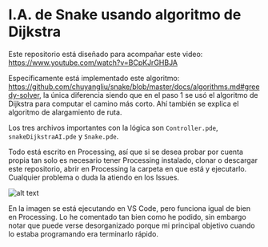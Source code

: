 # I.A. de Snake usando algoritmo de Dijkstra

Este repositorio está diseñado para acompañar este video: https://www.youtube.com/watch?v=BCpKJrGHBJA

Específicamente está implementado este algoritmo: https://github.com/chuyangliu/snake/blob/master/docs/algorithms.md#greedy-solver, la única diferencia siendo que en el paso 1 se usó el algoritmo de Dijkstra para computar el camino más corto. Ahí también se explica el algoritmo de alargamiento de ruta.

Los tres archivos importantes con la lógica son `Controller.pde`, `snakeDijkstraAI.pde` y `Snake.pde`.

Todo está escrito en Processing, así que si se desea probar por cuenta propia tan solo es necesario tener Processing instalado, clonar o descargar este repositorio, abrir en Processing la carpeta en que está y ejecutarlo. Cualquier problema o duda la atiendo en los Issues.

![alt text](https://github.com/dokasov/snakeDijkstraAI/blob/master/pic.png)

En la imagen se está ejecutando en VS Code, pero funciona igual de bien en Processing. Lo he comentado tan bien como he podido, sin embargo notar que puede verse desorganizado porque mi principal objetivo cuando lo estaba programando era terminarlo rápido.
